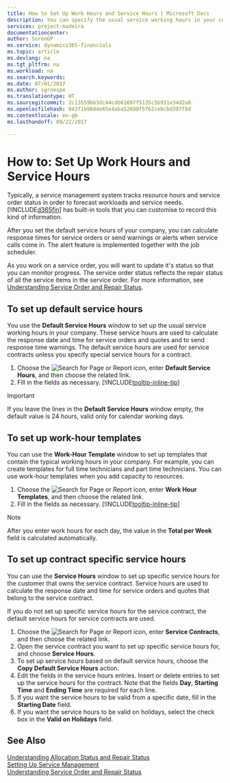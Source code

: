 ```yaml
---
title: How to Set Up Work Hours and Service Hours | Microsoft Docs
description: You can specify the usual service working hours in your company. These service hours are used to calculate the response date and time for service orders and quotes, and to send response time warnings.
services: project-madeira
documentationcenter: 
author: SorenGP
ms.service: dynamics365-financials
ms.topic: article
ms.devlang: na
ms.tgt_pltfrm: na
ms.workload: na
ms.search.keywords: 
ms.date: 07/01/2017
ms.author: sgroespe
ms.translationtype: HT
ms.sourcegitcommit: 2c13559bb3dc44cdb61697f5135c5b931e34d2a8
ms.openlocfilehash: 043f1b9044e65e4aba52690f5f62cebcbd397f8d
ms.contentlocale: en-gb
ms.lasthandoff: 09/22/2017

---
```

# <a name="how-to-set-up-work-hours-and-service-hours"></a>How to: Set Up Work Hours and Service Hours
Typically, a service management system tracks resource hours and service order status in order to forecast workloads and service needs. [!INCLUDE[d365fin](includes/d365fin_md.md)] has built-in tools that you can customise to record this kind of information.  
  
After you set the default service hours of your company, you can calculate response times for service orders or send warnings or alerts when service calls come in. The alert feature is implemented together with the job scheduler.   
  
As you work on a service order, you will want to update it's status so that you can monitor progress. The service order status reflects the repair status of all the service items in the service order. For more information, see [Understanding Service Order and Repair Status](service-order-repair-status.md). 

## <a name="to-set-up-default-service-hours"></a>To set up default service hours  
You use the **Default Service Hours** window to set up the usual service working hours in your company. These service hours are used to calculate the response date and time for service orders and quotes and to send response time warnings. The default service hours are used for service contracts unless you specify special service hours for a contract.  
  
1. Choose the ![Search for Page or Report](media/ui-search/search_small.png "Search for Page or Report icon") icon, enter **Default Service Hours**, and then choose the related link.  
2. Fill in the fields as necessary. [!INCLUDE[tooltip-inline-tip](includes/tooltip-inline-tip_md.md)]  
  
> [!IMPORTANT]  
>  If you leave the lines in the **Default Service Hours** window empty, the default value is 24 hours, valid only for calendar working days.  
  
## <a name="to-set-up-work-hour-templates"></a>To set up work-hour templates
You can use the **Work-Hour Template** window to set up templates that contain the typical working hours in your company. For example, you can create templates for full time technicians and part time technicians. You can use work-hour templates when you add capacity to resources.  
  
1. Choose the ![Search for Page or Report](media/ui-search/search_small.png "Search for Page or Report icon") icon, enter **Work Hour Templates**, and then choose the related link.  
2. Fill in the fields as necessary. [!INCLUDE[tooltip-inline-tip](includes/tooltip-inline-tip_md.md)]  
  
> [!Note]
> After you enter work hours for each day, the value in the **Total per Week** field is calculated automatically.  

## <a name="to-set-up-contract-specific-service-hours"></a>To set up contract specific service hours  
You can use the **Service Hours** window to set up specific service hours for the customer that owns the service contract. Service hours are used to calculate the response date and time for service orders and quotes that belong to the service contract.  
  
If you do not set up specific service hours for the service contract, the default service hours for service contracts are used.  
  
1. Choose the ![Search for Page or Report](media/ui-search/search_small.png "Search for Page or Report icon") icon, enter **Service Contracts**, and then choose the related link.  
2. Open the service contract you want to set up specific service hours for, and choose **Service Hours**.  
4. To set up service hours based on default service hours, choose the **Copy Default Service Hours** action.  
5. Edit the fields in the service hours entries. Insert or delete entries to set up the service hours for the contract. Note that the fields **Day**, **Starting Time** and **Ending Time** are required for each line.  
6. If you want the service hours to be valid from a specific date, fill in the **Starting Date** field.  
7. If you want the service hours to be valid on holidays, select the check box in the **Valid on Holidays** field.  

## <a name="see-also"></a>See Also  
[Understanding Allocation Status and Repair Status](service-allocation-status-and-repair-status.md)  
[Setting Up Service Management](service-setup-service.md)  
[Understanding Service Order and Repair Status](service-order-repair-status.md)  

